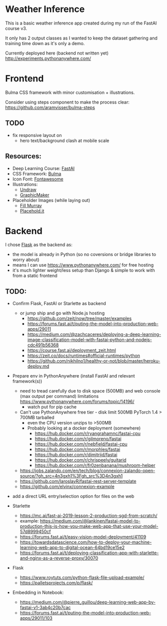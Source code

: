 # Weather Inference

This is a basic weather inference app created during my run of the FastAI course v3.

It only has 2 output classes as I wanted to keep the dataset gathering and training time down as it's only a demo.

Currently deployed here (backend not written yet) http://experiments.pythonanywhere.com/

# Frontend

Bulma CSS framework with minor customisation + illustrations.

Consider using steps component to make the process clear: https://github.com/aramvisser/bulma-steps

## TODO
* fix responsive layout on 
  * hero text/background clash at mobile scale

## Resources:

* Deep Learning Course: [FastAI](https://course.fast.ai)
* CSS Framework: [Bulma](http://bulma.io)
* Icon Font: [Fontawesome](https://fontawesome.com)
* Illustrations: 
  * [Undraw](https://undraw.co)
  * [GraphicMaker](https://designs.ai/graphicmaker)
* Placeholder Images (while laying out)
  * [Fill Murray](https://www.fillmurray.com/1920/1080")
  * [Placehold.it](http://placehold.it/256x256)


# Backend

I chose [Flask](https://palletsprojects.com/p/flask/) as the backend as:
* the model is already in Python (so no coversions or bridge libraries to worry about)
* means I can use https://www.pythonanywhere.com/ for free hosting
* it's much lighter weight/less setup than Django & simple to work with from a static frontend

## TODO:
* Confirm Flask, FastAI or Starlette as backend
  * or jump ship and go with Node.js hosting 
    * https://github.com/zeit/now/tree/master/examples
    * https://forums.fast.ai/t/puting-the-model-into-production-web-apps/29011
    * https://medium.com/@zachcaceres/deploying-a-deep-learning-image-classification-model-with-fastai-python-and-nodejs-cdc491b56368
    * https://course.fast.ai/deployment_zeit.html
    * https://zeit.co/docs/runtimes#official-runtimes/python
    * https://github.com/nikhilno1/healthy-or-not/blob/master/heroku-deploy.md
* Prepare env in PythonAnywhere (install FastAI and relevant framework(s))
  * need to tread carefully due to disk space (500MB) and web console (max output per command) limitations https://www.pythonanywhere.com/forums/topic/14196/
    * watch put for pip cache
  * Can't use PythonAnywhere free tier - disk limit 500MB PyTorch 1.4 > 700MB tarballed
    * even the CPU version unzips to >500MB
    * Probably looking at a docker deployment (somewhere)
      * https://hub.docker.com/r/ryangrahamnc/fastai-cpu
      * https://hub.docker.com/r/gilmoreno/fastai
      * https://hub.docker.com/r/nebfield/fastai-cpu
      * https://hub.docker.com/r/morphles/fastai
      * https://hub.docker.com/r/dimitrijd/fastai
      * https://hub.docker.com/r/chrispeely/guitarid
      * https://hub.docker.com/r/fr0zenbanana/mushroom-helper
  * https://jobs.zalando.com/en/tech/blog/connexion-zalando-open-source/?gh_src=4n3gxh1%3Fgh_src%3D4n3gxh1
  * https://github.com/IaroslavR/fastai-rest-server-template
  * https://github.com/elvinx/connexion-example
* add a direct URL entry/selection option for files on the web
* Starlette 
  * https://mc.ai/fast-ai-2019-lesson-2-production-sgd-from-scratch/
  * example: https://medium.com/@lankinen/fastai-model-to-production-this-is-how-you-make-web-app-that-use-your-model-57d8999450cf
  * https://forums.fast.ai/t/easy-vision-model-deployment/41109
  * https://towardsdatascience.com/how-to-deploy-your-machine-learning-web-app-to-digital-ocean-64bd19ce15e2
  * https://forums.fast.ai/t/deploying-classification-app-with-starlette-and-nginx-as-a-reverse-proxy/30070
* Flask
  * https://www.roytuts.com/python-flask-file-upload-example/
  * https://palletsprojects.com/p/flask/

* Embedding in Notebook:
  * https://medium.com/@pierre_guillou/deep-learning-web-app-by-fastai-v1-3ab4c20b7cac
  * https://forums.fast.ai/t/puting-the-model-into-production-web-apps/29011/103